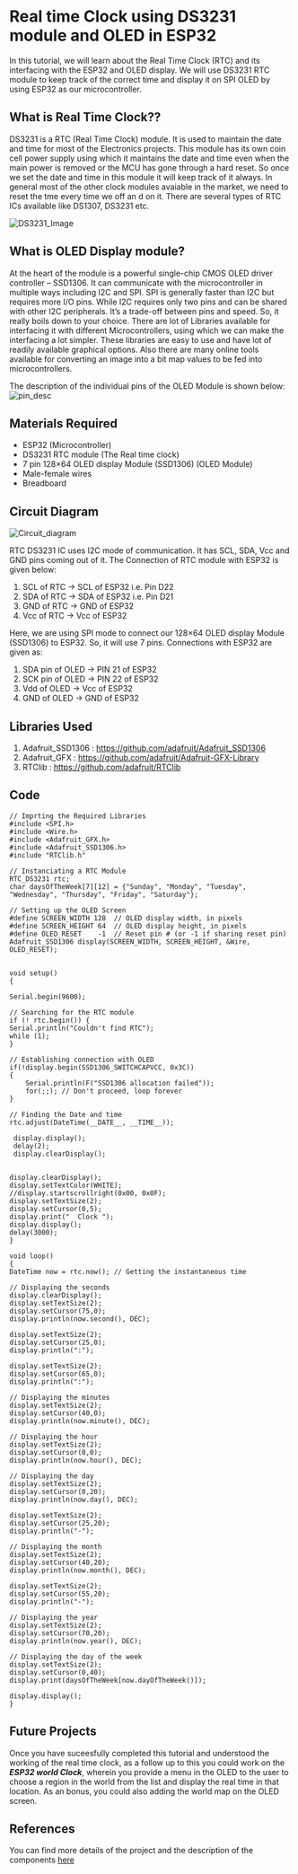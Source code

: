 # Real time Clock using DS3231 module and OLED in ESP32
In this tutorial, we will learn about the Real Time Clock (RTC) and its interfacing with the ESP32 and OLED display. We will use DS3231 RTC module to keep track of the correct time and display it on SPI OLED by using ESP32 as our microcontroller.

## What is Real Time Clock??
DS3231 is a RTC (Real Time Clock) module. It is used to maintain the date and time for most of the Electronics projects. This module has its own coin cell power supply using which it maintains the date and time even when the main power is removed or the MCU has gone through a hard reset. So once we set the date and time in this module it will keep track of it always. In general most of the other clock modules avaiable in the market, we need to reset the tme every time we off an d on it. There are several types of RTC ICs available like DS1307, DS3231 etc.

![DS3231_Image](https://circuitdigest.com/sites/default/files/inlineimages/u/DS3231-RTC-Module.jpg)

## What is OLED Display module?
At the heart of the module is a powerful single-chip CMOS OLED driver controller – SSD1306. It can communicate with the microcontroller in multiple ways including I2C and SPI. SPI is generally faster than I2C but requires more I/O pins. While I2C requires only two pins and can be shared with other I2C peripherals. It’s a trade-off between pins and speed. So, it really boils down to your choice. There are lot of Libraries available for interfacing it with different Microcontrollers, using which we can make the interfacing a lot simpler. These libraries are easy to use and have lot of readily available graphical options. Also there are many online tools available for converting an image into a bit map values to be fed into microcontrollers.

The description of the individual pins of the OLED Module is shown below:
![pin_desc](https://user-images.githubusercontent.com/64090461/112970973-601de700-916c-11eb-90df-db84fcf11fa1.png)

## Materials Required
- ESP32 (Microcontroller)
- DS3231 RTC module (The Real time clock)
- 7 pin 128×64 OLED display Module (SSD1306) (OLED Module)
- Male-female wires 
- Breadboard

## Circuit Diagram
![Circuit_diagram](https://raw.githubusercontent.com/CFI-Electronics-Club/Dev-Board-Documentation/main/Easy%20Projects/Images/RTC.png?token=API7CXL5ELRH7PWPLH6DXGTAML3TA)

RTC DS3231 IC uses I2C mode of communication. It has SCL, SDA, Vcc and GND pins coming out of it. The Connection of RTC module with ESP32 is given below:

1. SCL of RTC -> SCL of ESP32 i.e. Pin D22
2. SDA of RTC -> SDA of ESP32 i.e. Pin D21
3. GND of RTC -> GND of ESP32
4. Vcc of RTC -> Vcc of ESP32

Here, we are using SPI mode to connect our 128×64 OLED display Module (SSD1306) to ESP32. So, it will use 7 pins. Connections with ESP32 are given as:

1. SDA pin of OLED -> PIN 21 of ESP32
2. SCK pin of OLED -> PIN 22 of ESP32
3. Vdd of OLED -> Vcc of ESP32
4. GND of OLED -> GND of ESP32

## Libraries Used
1. Adafruit_SSD1306 : https://github.com/adafruit/Adafruit_SSD1306
2. Adafruit_GFX : https://github.com/adafruit/Adafruit-GFX-Library
3. RTClib : https://github.com/adafruit/RTClib

## Code
```
// Imprting the Required Libraries
#include <SPI.h>
#include <Wire.h>
#include <Adafruit_GFX.h>
#include <Adafruit_SSD1306.h>
#include "RTClib.h"

// Instanciating a RTC Module
RTC_DS3231 rtc;
char daysOfTheWeek[7][12] = {"Sunday", "Monday", "Tuesday", "Wednesday", "Thursday", "Friday", "Saturday"};

// Setting up the OLED Screen
#define SCREEN_WIDTH 128  // OLED display width, in pixels
#define SCREEN_HEIGHT 64  // OLED display height, in pixels
#define OLED_RESET    -1  // Reset pin # (or -1 if sharing reset pin)
Adafruit_SSD1306 display(SCREEN_WIDTH, SCREEN_HEIGHT, &Wire, OLED_RESET);
 
 
void setup() 
{
 
Serial.begin(9600);

// Searching for the RTC module
if (! rtc.begin()) {
Serial.println("Couldn't find RTC");
while (1);
}

// Establishing connection with OLED
if(!display.begin(SSD1306_SWITCHCAPVCC, 0x3C)) 
{ 
    Serial.println(F("SSD1306 allocation failed"));
    for(;;); // Don't proceed, loop forever
}

// Finding the Date and time
rtc.adjust(DateTime(__DATE__, __TIME__));
 
 display.display();
 delay(2);
 display.clearDisplay();
 
 
display.clearDisplay();
display.setTextColor(WHITE);
//display.startscrollright(0x00, 0x0F);
display.setTextSize(2);
display.setCursor(0,5);
display.print("  Clock ");
display.display();
delay(3000);
}
 
void loop()
{
DateTime now = rtc.now(); // Getting the instantaneous time

// Displaying the seconds
display.clearDisplay();
display.setTextSize(2);
display.setCursor(75,0);
display.println(now.second(), DEC); 
 
display.setTextSize(2);
display.setCursor(25,0);
display.println(":");
 
display.setTextSize(2);
display.setCursor(65,0);
display.println(":");

// Displaying the minutes
display.setTextSize(2);
display.setCursor(40,0);
display.println(now.minute(), DEC);

// Displaying the hour
display.setTextSize(2);
display.setCursor(0,0);
display.println(now.hour(), DEC);

// Displaying the day
display.setTextSize(2);
display.setCursor(0,20);
display.println(now.day(), DEC);
 
display.setTextSize(2);
display.setCursor(25,20);
display.println("-");

// Displaying the month
display.setTextSize(2);
display.setCursor(40,20);
display.println(now.month(), DEC);
 
display.setTextSize(2);
display.setCursor(55,20);
display.println("-");

// Displaying the year
display.setTextSize(2);
display.setCursor(70,20);
display.println(now.year(), DEC);

// Displaying the day of the week
display.setTextSize(2);
display.setCursor(0,40);
display.print(daysOfTheWeek[now.dayOfTheWeek()]);
 
display.display(); 
}
```

## Future Projects
Once you have suceesfully completed this tutorial and understood the working of the real time clock, as a follow up to this you could work on the ***ESP32 world Clock***, wherein you provide a menu in the OLED to the user to choose a region in the world from the list and display the real time in that location. As an bonus, you could also adding the world map on the OLED screen.
## References

You can find more details of the project and the description of the components [here](https://circuitdigest.com/microcontroller-projects/esp32-real-time-clock-using-ds3231-module)
